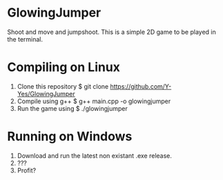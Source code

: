 # GlowingJumper
Shoot and move and jumpshoot.
This is a simple 2D game to be played in the terminal.

# Compiling on Linux
1. Clone this repository $ git clone https://github.com/Y-Yes/GlowingJumper
2. Compile using g++ $ g++ main.cpp -o glowingjumper
3. Run the game using $ ./glowingjumper

# Running on Windows
1. Download and run the latest non existant .exe release.
2. ???
3. Profit?